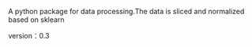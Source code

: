 A python package for data processing.The data is sliced and normalized based on sklearn

version：0.3